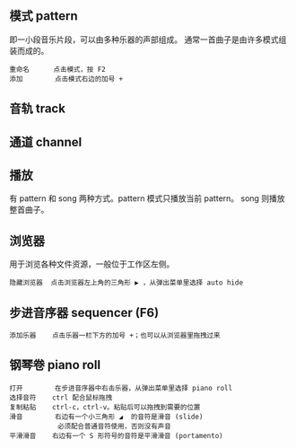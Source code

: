 ## 模式 pattern

即一小段音乐片段，可以由多种乐器的声部组成。
通常一首曲子是由许多模式组装而成的。

    重命名      点击模式，按 F2
    添加        点击模式右边的加号 +

## 音轨 track

## 通道 channel

## 播放

有 pattern 和 song 两种方式。pattern 模式只播放当前 pattern。
song 则播放整首曲子。

## 浏览器

用于浏览各种文件资源，一般位于工作区左侧。

    隐藏浏览器  点击浏览器左上角的三角形 ▶ ，从弹出菜单里选择 auto hide

## 步进音序器 sequencer (F6)

    添加乐器    点击乐器一栏下方的加号 +；也可以从浏览器里拖拽过来

## 钢琴卷 piano roll

    打开        在步进音序器中右击乐器，从弹出菜单里选择 piano roll
    选择音符    ctrl 配合鼠标拖拽
    复制粘贴    ctrl-c，ctrl-v。粘贴后可以拖拽到需要的位置
    滑音        右边有一个小三角形 ◢  的音符是滑音 (slide)
                必须配合普通音符使用，否则没有声音
    平滑滑音    右边有一个 S 形符号的音符是平滑滑音 (portamento)
